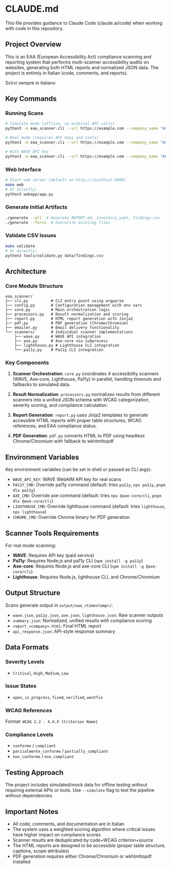 # CLAUDE.md

This file provides guidance to Claude Code (claude.ai/code) when working with code in this repository.

## Project Overview

This is an EAA (European Accessibility Act) compliance scanning and reporting system that performs multi-scanner accessibility audits on websites, generating both HTML reports and normalized JSON data. The project is entirely in Italian (code, comments, and reports).

Scirvi sempre in italiano

## Key Commands

### Running Scans
```bash
# Simulate mode (offline, no external API calls)
python3 -m eaa_scanner.cli --url https://example.com --company_name "ACME" --email team@example.com --simulate

# Real mode (requires API keys and tools)
python3 -m eaa_scanner.cli --url https://example.com --company_name "ACME" --email team@example.com --real

# With WAVE API key
python3 -m eaa_scanner.cli --url https://example.com --company_name "ACME" --email team@example.com --real --wave_api_key YOUR_KEY
```

### Web Interface
```bash
# Start web server (default on http://localhost:8000)
make web
# Or directly:
python3 webapp/app.py
```

### Generate Initial Artifacts
```bash
./generate --all  # Generate REPORT.md, inventory.yaml, findings.csv
./generate --force  # Overwrite existing files
```

### Validate CSV Issues
```bash
make validate
# Or directly:
python3 tools/validate.py data/findings.csv
```

## Architecture

### Core Module Structure
```
eaa_scanner/
├── cli.py          # CLI entry point using argparse
├── config.py       # Configuration management with env vars
├── core.py         # Main orchestration logic
├── processors.py   # Result normalization and scoring
├── report.py       # HTML report generation with Jinja2
├── pdf.py          # PDF generation (Chrome/Chromium)
├── emailer.py      # Email delivery functionality
└── scanners/       # Individual scanner implementations
    ├── wave.py     # WAVE API integration
    ├── axe.py      # Axe-core via subprocess
    ├── lighthouse.py # Lighthouse CLI integration
    └── pa11y.py    # Pa11y CLI integration
```

### Key Components

1. **Scanner Orchestration**: `core.py` coordinates 4 accessibility scanners (WAVE, Axe-core, Lighthouse, Pa11y) in parallel, handling timeouts and fallbacks to simulated data.

2. **Result Normalization**: `processors.py` normalizes results from different scanners into a unified JSON schema with WCAG categorization, severity scoring, and compliance calculation.

3. **Report Generation**: `report.py` uses Jinja2 templates to generate accessible HTML reports with proper table structures, WCAG references, and EAA compliance status.

4. **PDF Generation**: `pdf.py` converts HTML to PDF using headless Chrome/Chromium with fallback to wkhtmltopdf.

## Environment Variables

Key environment variables (can be set in shell or passed as CLI args):
- `WAVE_API_KEY`: WAVE WebAIM API key for real scans
- `PA11Y_CMD`: Override pa11y command (default: tries `pa11y`, `npx pa11y`, `pnpm dlx pa11y`)
- `AXE_CMD`: Override axe command (default: tries `npx @axe-core/cli`, `pnpm dlx @axe-core/cli`)
- `LIGHTHOUSE_CMD`: Override lighthouse command (default: tries `lighthouse`, `npx lighthouse`)
- `CHROME_CMD`: Override Chrome binary for PDF generation

## Scanner Tools Requirements

For real mode scanning:
- **WAVE**: Requires API key (paid service)
- **Pa11y**: Requires Node.js and pa11y CLI (`npm install -g pa11y`)
- **Axe-core**: Requires Node.js and axe-core CLI (`npm install -g @axe-core/cli`)
- **Lighthouse**: Requires Node.js, lighthouse CLI, and Chrome/Chromium

## Output Structure

Scans generate output in `output/eaa_<timestamp>/`:
- `wave.json`, `pa11y.json`, `axe.json`, `lighthouse.json`: Raw scanner outputs
- `summary.json`: Normalized, unified results with compliance scoring
- `report_<company>.html`: Final HTML report
- `api_response.json`: API-style response summary

## Data Formats

### Severity Levels
- `Critical`, `High`, `Medium`, `Low`

### Issue States
- `open`, `in_progress`, `fixed`, `verified`, `wontfix`

### WCAG References
Format: `WCAG 2.2 - X.X.X [Criterion Name]`

### Compliance Levels
- `conforme` / `compliant`
- `parzialmente_conforme` / `partially_compliant`
- `non_conforme` / `non_compliant`

## Testing Approach

The project includes simulated/mock data for offline testing without requiring external APIs or tools. Use `--simulate` flag to test the pipeline without dependencies.

## Important Notes

- All code, comments, and documentation are in Italian
- The system uses a weighted scoring algorithm where critical issues have higher impact on compliance scores
- Scanner results are deduplicated by code+WCAG criterion+source
- The HTML reports are designed to be accessible (proper table structure, captions, scope attributes)
- PDF generation requires either Chrome/Chromium or wkhtmltopdf installed